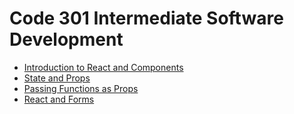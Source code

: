 # Code 301 Intermediate Software Development

- [Introduction to React and Components](301_Read01.md)
- [State and Props](301_Read02.md)
- [Passing Functions as Props](301_Read03.md)
- [React and Forms](301_Read04.md)
